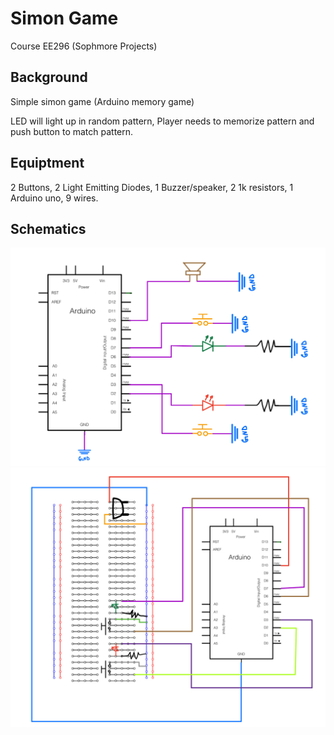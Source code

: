 # Simon Game
Course EE296 (Sophmore Projects)

## Background
Simple simon game (Arduino memory game)

LED will light up in random pattern, Player needs to memorize pattern and push button to match pattern.


## Equiptment
2 Buttons,
2 Light Emitting Diodes,
1 Buzzer/speaker,
2 1k resistors,
1 Arduino uno,
9 wires.

## Schematics
![](IMG_0695.jpeg)
![](IMG_0694.jpeg)


  
